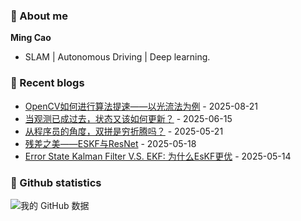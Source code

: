 ### :wave: About me
**Ming Cao**

- SLAM | Autonomous Driving | Deep learning.
 
### :blue_book: Recent blogs
<!-- blog starts -->
* <a href='https://www.cnblogs.com/epsavlc/p/19051760' target='_blank'>OpenCV如何进行算法提速——以光流法为例</a> - 2025-08-21
* <a href='https://www.cnblogs.com/epsavlc/p/18926337' target='_blank'>当观测已成过去，状态又该如何更新？</a> - 2025-06-15
* <a href='https://www.cnblogs.com/epsavlc/p/18886248' target='_blank'>从程序员的角度，双拼是穷折腾吗？</a> - 2025-05-21
* <a href='https://www.cnblogs.com/epsavlc/p/18881659' target='_blank'>残差之美——ESKF与ResNet</a> - 2025-05-18
* <a href='https://www.cnblogs.com/epsavlc/p/18876856' target='_blank'>Error State Kalman Filter V.S. EKF: 为什么EsKF更优</a> - 2025-05-14
<!-- blog ends -->

### :watermelon: Github statistics
![我的 GitHub 数据](https://github-readme-stats.vercel.app/api?username=EpsAvlc&show_icons=true&theme=gruvbox)

